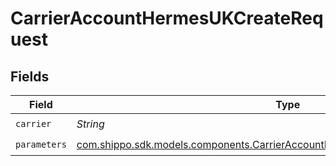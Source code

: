 # CarrierAccountHermesUKCreateRequest


## Fields

| Field                                                                                                                                                      | Type                                                                                                                                                       | Required                                                                                                                                                   | Description                                                                                                                                                | Example                                                                                                                                                    |
| ---------------------------------------------------------------------------------------------------------------------------------------------------------- | ---------------------------------------------------------------------------------------------------------------------------------------------------------- | ---------------------------------------------------------------------------------------------------------------------------------------------------------- | ---------------------------------------------------------------------------------------------------------------------------------------------------------- | ---------------------------------------------------------------------------------------------------------------------------------------------------------- |
| `carrier`                                                                                                                                                  | *String*                                                                                                                                                   | :heavy_check_mark:                                                                                                                                         | N/A                                                                                                                                                        | hermes_uk                                                                                                                                                  |
| `parameters`                                                                                                                                               | [com.shippo.sdk.models.components.CarrierAccountHermesUKCreateRequestParameters](../../models/components/CarrierAccountHermesUKCreateRequestParameters.md) | :heavy_check_mark:                                                                                                                                         | N/A                                                                                                                                                        |                                                                                                                                                            |